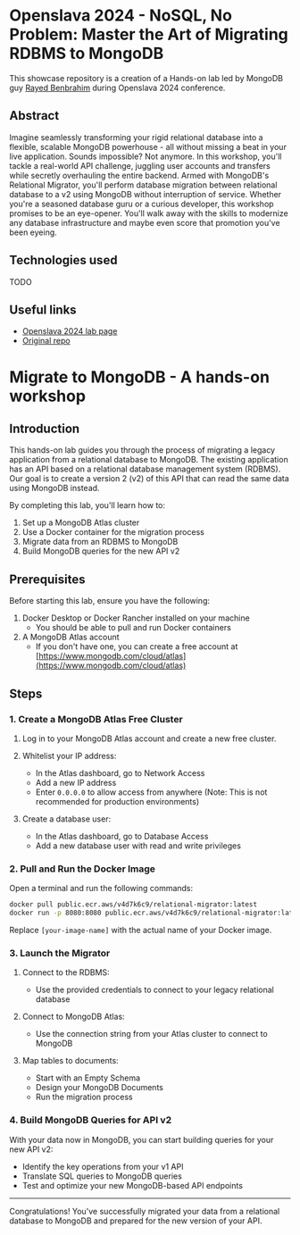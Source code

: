 # Openslava 2024 - NoSQL, No Problem: Master the Art of Migrating RDBMS to MongoDB
This showcase repository is a creation of a Hands-on lab led by MongoDB guy [Rayed Benbrahim](https://github.com/RayedB) during Openslava 2024 conference.

## Abstract
Imagine seamlessly transforming your rigid relational database into a flexible, scalable MongoDB powerhouse - all without missing a beat in your live application. Sounds impossible? Not anymore. In this workshop, you'll tackle a real-world API challenge, juggling user accounts and transfers while secretly overhauling the entire backend. Armed with MongoDB's Relational Migrator, you'll perform database migration between relational database to a v2 using MongoDB without interruption of service. Whether you're a seasoned database guru or a curious developer, this workshop promises to be an eye-opener. You'll walk away with the skills to modernize any database infrastructure and maybe even score that promotion you've been eyeing.

## Technologies used
TODO

## Useful links
- [Openslava 2024 lab page](https://www.openslava.sk/2024/#/program/9758d5ff-13e1-4aa1-9536-4c735369e7ed)
- [Original repo](TODO)

# Migrate to MongoDB - A hands-on workshop


## Introduction

This hands-on lab guides you through the process of migrating a legacy application from a relational database to MongoDB. The existing application has an API based on a relational database management system (RDBMS). Our goal is to create a version 2 (v2) of this API that can read the same data using MongoDB instead.

By completing this lab, you'll learn how to:
1. Set up a MongoDB Atlas cluster
2. Use a Docker container for the migration process
3. Migrate data from an RDBMS to MongoDB
4. Build MongoDB queries for the new API v2

## Prerequisites

Before starting this lab, ensure you have the following:

1. Docker Desktop or Docker Rancher installed on your machine
   - You should be able to pull and run Docker containers
2. A MongoDB Atlas account
   - If you don't have one, you can create a free account at [https://www.mongodb.com/cloud/atlas](https://www.mongodb.com/cloud/atlas)

## Steps

### 1. Create a MongoDB Atlas Free Cluster

1. Log in to your MongoDB Atlas account and create a new free cluster.

2. Whitelist your IP address:
   - In the Atlas dashboard, go to Network Access
   - Add a new IP address
   - Enter `0.0.0.0` to allow access from anywhere (Note: This is not recommended for production environments)

3. Create a database user:
   - In the Atlas dashboard, go to Database Access
   - Add a new database user with read and write privileges

### 2. Pull and Run the Docker Image

Open a terminal and run the following commands:

```bash
docker pull public.ecr.aws/v4d7k6c9/relational-migrator:latest
docker run -p 8080:8080 public.ecr.aws/v4d7k6c9/relational-migrator:latest
```

Replace `[your-image-name]` with the actual name of your Docker image.

### 3. Launch the Migrator

1. Connect to the RDBMS:
   - Use the provided credentials to connect to your legacy relational database

2. Connect to MongoDB Atlas:
   - Use the connection string from your Atlas cluster to connect to MongoDB

3. Map tables to documents:
   - Start with an Empty Schema
   - Design your MongoDB Documents
   - Run the migration process

### 4. Build MongoDB Queries for API v2

With your data now in MongoDB, you can start building queries for your new API v2:

- Identify the key operations from your v1 API
- Translate SQL queries to MongoDB queries
- Test and optimize your new MongoDB-based API endpoints

---

Congratulations! You've successfully migrated your data from a relational database to MongoDB and prepared for the new version of your API.

